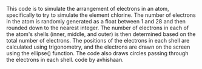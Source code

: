 This code is to simulate the arrangement of electrons in an atom, specifically to try to simulate the element chlorine.
The number of electrons in the atom is randomly generated as a float between 1 and 28 and then rounded down to the nearest integer.
The number of electrons in each of the atom's shells (inner, middle, and outer) is then determined based on the total number of electrons.
The positions of the electrons in each shell are calculated using trigonometry, 
and the electrons are drawn on the screen using the ellipse() function.
The code also draws circles passing through the electrons in each shell.
code by avhishaan.


